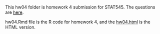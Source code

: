 This hw04 folder is homework 4 submission for STAT545. The questions are [here](https://stat545.stat.ubc.ca/evaluation/hw04/hw04/).

hw04.Rmd file is the R code for homework 4, and the [hw04.html](https://stat545-ubc-hw-2019-20.github.io/stat545-hw-Sihaoyu1220/hw04/hw04.html) is the HTML version.
